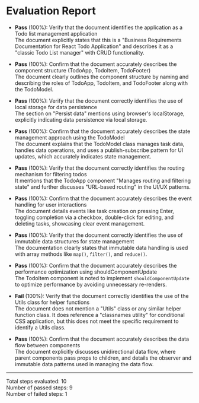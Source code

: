 # Evaluation Report

- **Pass** (100%): Verify that the document identifies the application as a Todo list management application  
  The document explicitly states that this is a "Business Requirements Documentation for React Todo Application" and describes it as a "classic Todo List manager" with CRUD functionality.

- **Pass** (100%): Confirm that the document accurately describes the component structure (TodoApp, TodoItem, TodoFooter)  
  The document clearly outlines the component structure by naming and describing the roles of TodoApp, TodoItem, and TodoFooter along with the TodoModel.

- **Pass** (100%): Verify that the document correctly identifies the use of local storage for data persistence  
  The section on "Persist data" mentions using browser's localStorage, explicitly indicating data persistence via local storage.

- **Pass** (100%): Confirm that the document accurately describes the state management approach using the TodoModel  
  The document explains that the TodoModel class manages task data, handles data operations, and uses a publish-subscribe pattern for UI updates, which accurately indicates state management.

- **Pass** (100%): Verify that the document correctly identifies the routing mechanism for filtering todos  
  It mentions that the TodoApp component "Manages routing and filtering state" and further discusses "URL-based routing" in the UI/UX patterns.

- **Pass** (100%): Confirm that the document accurately describes the event handling for user interactions  
  The document details events like task creation on pressing Enter, toggling completion via a checkbox, double-click for editing, and deleting tasks, showcasing clear event management.

- **Pass** (100%): Verify that the document correctly identifies the use of immutable data structures for state management  
  The documentation clearly states that immutable data handling is used with array methods like `map()`, `filter()`, and `reduce()`.

- **Pass** (100%): Confirm that the document accurately describes the performance optimization using shouldComponentUpdate  
  The TodoItem component is noted to implement `shouldComponentUpdate` to optimize performance by avoiding unnecessary re-renders.

- **Fail** (100%): Verify that the document correctly identifies the use of the Utils class for helper functions  
  The document does not mention a "Utils" class or any similar helper function class. It does reference a "classnames utility" for conditional CSS application, but this does not meet the specific requirement to identify a Utils class.

- **Pass** (100%): Confirm that the document accurately describes the data flow between components  
  The document explicitly discusses unidirectional data flow, where parent components pass props to children, and details the observer and immutable data patterns used in managing the data flow.

---

Total steps evaluated: 10  
Number of passed steps: 9  
Number of failed steps: 1